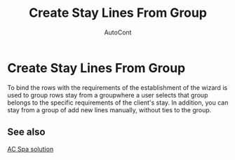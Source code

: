 ﻿---
    title: "Create Stay Lines From Group"
    author: AutoCont
    ms.date: 04/30/2018
    ms.topic: article
    ms.prod: dynamics-nav-2017
    ms.contentlocale: en
    ms.lasthandoff: 04/30/2018
---

# Create Stay Lines From Group

To bind the rows with the requirements of the establishment of the wizard is used to group rows stay from a groupwhere a user selects that group belongs to the specific requirements of the client's stay. 
In addition, you can stay from a group of add new lines manually, without ties to the group. 



## <a name="see-also"></a>See also
[AC Spa solution](ac-spa-solution.md)